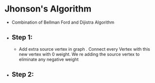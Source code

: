 # Jhonson's Algorithm
- Combination of Bellman Ford and Dijistra Algorithm
- Step 1:
  -
  - Add extra source vertex in graph . Connect every Vertex with this new vertex with 0 weight. We re adding the source vertex to eliminate any negative weight
- Step 2:
  -

